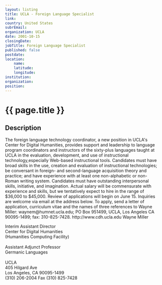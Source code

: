 ```yaml
---
layout: listing
title: UCLA - Foreign Language Specialist
link:
country: United States
subrEmail: 
organization: UCLA 
date: 2001-10-15
closingDate: 
jobTitle: Foreign Language Specialist
published: false
postdate:
location:
	name: 
	latitude: 
	longitude: 
institution: 
organization: 
position: 
--- 
```



# {{ page.title }}

## Description






<P>The foreign language technology coordinator, a new position in UCLA's Center for Digital Humanities, provides support and leadership to language program coordinators and instructors of the sixty-plus languages taught at UCLA in the evaluation, development, and use of instructional technology,especially Web-based instructional tools. Candidates must have broad skills in the use, creation and evaluation of instructional technologies; be conversant in foreign- and second-language acquisition 
theory and practice; and have experience with at least one non-alphabetic or non-Roman writing system. Candidates must have outstanding interpersonal skills, initiative, and imagination. Actual salary will be commensurate with experience and skills, but we tentatively expect to hire in the range of $36,000 to $45,000. Review of applications will begin on June 15. Inquiries are welcome via email at the address below. To apply, send a letter of application, curriculum vitae and the names of three 
references to Wayne Miller: waynem@humnet.ucla.edu; PO Box 951499, UCLA, Los Angeles CA 90095-1499; fax: 310-825-7428. http://www.cdh.ucla.edu 
Wayne Miller</P>

<P>Interim Assistant Director<BR/>
Center for Digital Humanities<BR/> 
(Humanities Computing Facility)<BR/> 
<BR/>
Assistant Adjunct Professor<BR/>
Germanic Languages<BR/>
<BR/>
UCLA<BR/>
405 Hilgard Ave<BR> 
Los Angeles, CA 90095-1499<BR/> 
(310) 206-2004 Fax (310) 825-7428
